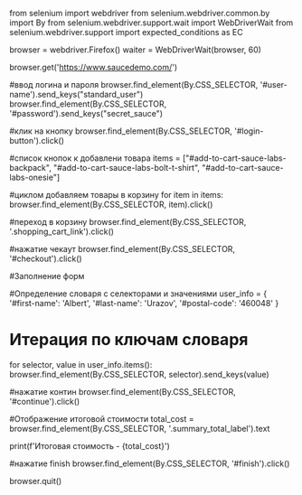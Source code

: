 from selenium import webdriver
from selenium.webdriver.common.by import By
from selenium.webdriver.support.wait import WebDriverWait
from selenium.webdriver.support import expected_conditions as EC

browser = webdriver.Firefox()
waiter = WebDriverWait(browser, 60)

browser.get('https://www.saucedemo.com/')

#ввод логина и пароля
browser.find_element(By.CSS_SELECTOR, '#user-name').send_keys("standard_user")
browser.find_element(By.CSS_SELECTOR, '#password').send_keys("secret_sauce")

#клик на кнопку
browser.find_element(By.CSS_SELECTOR, '#login-button').click()

#список кнопок к добавлени товара
items = ["#add-to-cart-sauce-labs-backpack", "#add-to-cart-sauce-labs-bolt-t-shirt", "#add-to-cart-sauce-labs-onesie"]

#циклом добавляем товары в корзину
for item in items:
    browser.find_element(By.CSS_SELECTOR, item).click()

#переход в корзину
browser.find_element(By.CSS_SELECTOR, '.shopping_cart_link').click()

#нажатие чекаут
browser.find_element(By.CSS_SELECTOR, '#checkout').click()

#Заполнение форм

#Определение словаря с селекторами и значениями
user_info = {
    '#first-name': 'Albert',
    '#last-name': 'Urazov',
    '#postal-code': '460048'
}

# Итерация по ключам словаря
for selector, value in user_info.items():
    browser.find_element(By.CSS_SELECTOR, selector).send_keys(value)

#нажатие контин
browser.find_element(By.CSS_SELECTOR, '#continue').click()

#Отображение итоговой стоимости
total_cost = browser.find_element(By.CSS_SELECTOR, '.summary_total_label').text

print(f'Итоговая стоимость - {total_cost}')

#нажатие finish
browser.find_element(By.CSS_SELECTOR, '#finish').click()



browser.quit()
